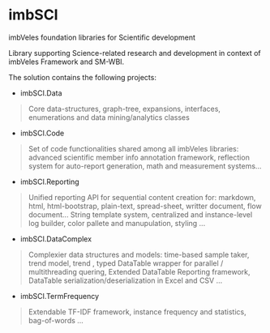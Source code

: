 # imbSCI
imbVeles foundation libraries for Scientific development

Library supporting Science-related research and development in context of imbVeles Framework and SM-WBI.

The solution contains the following projects:
* imbSCI.Data
> Core data-structures, graph-tree, expansions, interfaces, enumerations and data mining/analytics classes

* imbSCI.Code
> Set of code functionalities shared among all imbVeles libraries: advanced scientific member info annotation framework, reflection system for auto-report generation, math and measurement systems...

* imbSCI.Reporting
> Unified reporting API for sequential content creation for: markdown, html, html-bootstrap, plain-text, spread-sheet, writter document, flow document...
> String template system, centralized and instance-level log builder, color pallete and manupulation, styling ...

* imbSCI.DataComplex
> Complexier data structures and models: time-based sample taker, trend model, trend , typed DataTable wrapper for parallel / multithreading quering, Extended DataTable Reporting framework, DataTable serialization/deserialization in Excel and CSV ...

* imbSCI.TermFrequency
> Extendable TF-IDF framework, instance frequency and statistics, bag-of-words ...
